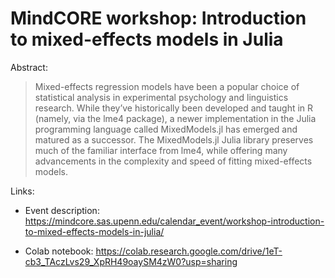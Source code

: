 # MindCORE workshop: Introduction to mixed-effects models in Julia

Abstract:

> Mixed-effects regression models have been a popular choice of statistical analysis in experimental psychology and linguistics research. While they’ve historically been developed and taught in R (namely, via the lme4 package), a newer implementation in the Julia programming language called MixedModels.jl has emerged and matured as a successor. The MixedModels.jl Julia library preserves much of the familiar interface from lme4, while offering many advancements in the complexity and speed of fitting mixed-effects models.

Links:

- Event description: https://mindcore.sas.upenn.edu/calendar_event/workshop-introduction-to-mixed-effects-models-in-julia/

- Colab notebook: https://colab.research.google.com/drive/1eT-cb3_TAczLvs29_XpRH49oaySM4zW0?usp=sharing
